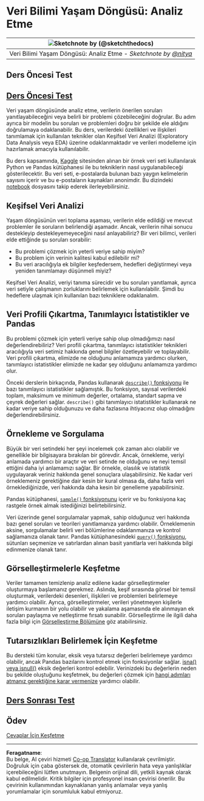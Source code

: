 <!--
CO_OP_TRANSLATOR_METADATA:
{
  "original_hash": "2baeafe1db4d58ee5b8ec85db9de728a",
  "translation_date": "2025-09-06T08:58:45+00:00",
  "source_file": "4-Data-Science-Lifecycle/15-analyzing/README.md",
  "language_code": "tr"
}
-->
# Veri Bilimi Yaşam Döngüsü: Analiz Etme

|![ Sketchnote by [(@sketchthedocs)](https://sketchthedocs.dev) ](../../sketchnotes/15-Analyzing.png)|
|:---:|
| Veri Bilimi Yaşam Döngüsü: Analiz Etme - _Sketchnote by [@nitya](https://twitter.com/nitya)_ |

## Ders Öncesi Test

## [Ders Öncesi Test](https://ff-quizzes.netlify.app/en/ds/quiz/28)

Veri yaşam döngüsünde analiz etme, verilerin önerilen soruları yanıtlayabileceğini veya belirli bir problemi çözebileceğini doğrular. Bu adım ayrıca bir modelin bu soruları ve problemleri doğru bir şekilde ele aldığını doğrulamaya odaklanabilir. Bu ders, verilerdeki özellikleri ve ilişkileri tanımlamak için kullanılan teknikler olan Keşifsel Veri Analizi (Exploratory Data Analysis veya EDA) üzerine odaklanmaktadır ve verileri modelleme için hazırlamak amacıyla kullanılabilir.

Bu ders kapsamında, [Kaggle](https://www.kaggle.com/balaka18/email-spam-classification-dataset-csv/version/1) sitesinden alınan bir örnek veri seti kullanılarak Python ve Pandas kütüphanesi ile bu tekniklerin nasıl uygulanabileceği gösterilecektir. Bu veri seti, e-postalarda bulunan bazı yaygın kelimelerin sayısını içerir ve bu e-postaların kaynakları anonimdir. Bu dizindeki [notebook](../../../../4-Data-Science-Lifecycle/15-analyzing/notebook.ipynb) dosyasını takip ederek ilerleyebilirsiniz.

## Keşifsel Veri Analizi

Yaşam döngüsünün veri toplama aşaması, verilerin elde edildiği ve mevcut problemler ile soruların belirlendiği aşamadır. Ancak, verilerin nihai sonucu destekleyip destekleyemeyeceğini nasıl anlayabiliriz? 
Bir veri bilimci, verileri elde ettiğinde şu soruları sorabilir:
-   Bu problemi çözmek için yeterli veriye sahip miyim?
-   Bu problem için verinin kalitesi kabul edilebilir mi?
-   Bu veri aracılığıyla ek bilgiler keşfedersem, hedefleri değiştirmeyi veya yeniden tanımlamayı düşünmeli miyiz?

Keşifsel Veri Analizi, veriyi tanıma sürecidir ve bu soruları yanıtlamak, ayrıca veri setiyle çalışmanın zorluklarını belirlemek için kullanılabilir. Şimdi bu hedeflere ulaşmak için kullanılan bazı tekniklere odaklanalım.

## Veri Profili Çıkartma, Tanımlayıcı İstatistikler ve Pandas
Bu problemi çözmek için yeterli veriye sahip olup olmadığımızı nasıl değerlendirebiliriz? Veri profili çıkartma, tanımlayıcı istatistikler teknikleri aracılığıyla veri setimiz hakkında genel bilgiler özetleyebilir ve toplayabilir. Veri profili çıkartma, elimizde ne olduğunu anlamamıza yardımcı olurken, tanımlayıcı istatistikler elimizde ne kadar şey olduğunu anlamamıza yardımcı olur.

Önceki derslerin birkaçında, Pandas kullanarak [`describe()` fonksiyonu](https://pandas.pydata.org/pandas-docs/stable/reference/api/pandas.DataFrame.describe.html) ile bazı tanımlayıcı istatistikler sağlamıştık. Bu fonksiyon, sayısal verilerdeki toplam, maksimum ve minimum değerler, ortalama, standart sapma ve çeyrek değerleri sağlar. `describe()` gibi tanımlayıcı istatistikler kullanarak ne kadar veriye sahip olduğunuzu ve daha fazlasına ihtiyacınız olup olmadığını değerlendirebilirsiniz.

## Örnekleme ve Sorgulama
Büyük bir veri setindeki her şeyi incelemek çok zaman alıcı olabilir ve genellikle bir bilgisayara bırakılan bir görevdir. Ancak, örnekleme, veriyi anlamada yardımcı bir araçtır ve veri setinde ne olduğunu ve neyi temsil ettiğini daha iyi anlamamızı sağlar. Bir örnekle, olasılık ve istatistik uygulayarak veriniz hakkında genel sonuçlara ulaşabilirsiniz. Ne kadar veri örneklemeniz gerektiğine dair kesin bir kural olmasa da, daha fazla veri örneklediğinizde, veri hakkında daha kesin bir genelleme yapabilirsiniz.

Pandas kütüphanesi, [`sample()` fonksiyonunu](https://pandas.pydata.org/pandas-docs/stable/reference/api/pandas.DataFrame.sample.html) içerir ve bu fonksiyona kaç rastgele örnek almak istediğinizi belirtebilirsiniz.

Veri üzerinde genel sorgulamalar yapmak, sahip olduğunuz veri hakkında bazı genel soruları ve teorileri yanıtlamanıza yardımcı olabilir. Örneklemenin aksine, sorgulamalar belirli veri bölümlerine odaklanmanıza ve kontrol sağlamanıza olanak tanır. Pandas kütüphanesindeki [`query()` fonksiyonu](https://pandas.pydata.org/pandas-docs/stable/reference/api/pandas.DataFrame.query.html), sütunları seçmenize ve satırlardan alınan basit yanıtlarla veri hakkında bilgi edinmenize olanak tanır.

## Görselleştirmelerle Keşfetme
Veriler tamamen temizlenip analiz edilene kadar görselleştirmeler oluşturmaya başlamanız gerekmez. Aslında, keşif sırasında görsel bir temsil oluşturmak, verilerdeki desenleri, ilişkileri ve problemleri belirlemeye yardımcı olabilir. Ayrıca, görselleştirmeler, verileri yönetmeyen kişilerle iletişim kurmanın bir yolu olabilir ve yakalama aşamasında ele alınmayan ek soruları paylaşma ve netleştirme fırsatı sunabilir. Görselleştirme ile ilgili daha fazla bilgi için [Görselleştirme Bölümüne](../../../../../../../../../3-Data-Visualization) göz atabilirsiniz.

## Tutarsızlıkları Belirlemek İçin Keşfetme
Bu dersteki tüm konular, eksik veya tutarsız değerleri belirlemeye yardımcı olabilir, ancak Pandas bazılarını kontrol etmek için fonksiyonlar sağlar. [isna() veya isnull()](https://pandas.pydata.org/pandas-docs/stable/reference/api/pandas.isna.html) eksik değerleri kontrol edebilir. Verinizdeki bu değerlerin neden bu şekilde oluştuğunu keşfetmek, bu değerleri çözmek için [hangi adımları atmanız gerektiğine karar vermenize](../../../../../../../../../2-Working-With-Data/08-data-preparation/notebook.ipynb) yardımcı olabilir.

## [Ders Sonrası Test](https://ff-quizzes.netlify.app/en/ds/quiz/29)

## Ödev

[Cevaplar İçin Keşfetme](assignment.md)

---

**Feragatname**:  
Bu belge, AI çeviri hizmeti [Co-op Translator](https://github.com/Azure/co-op-translator) kullanılarak çevrilmiştir. Doğruluk için çaba göstersek de, otomatik çevirilerin hata veya yanlışlıklar içerebileceğini lütfen unutmayın. Belgenin orijinal dili, yetkili kaynak olarak kabul edilmelidir. Kritik bilgiler için profesyonel insan çevirisi önerilir. Bu çevirinin kullanımından kaynaklanan yanlış anlamalar veya yanlış yorumlamalar için sorumluluk kabul etmiyoruz.